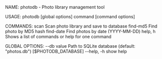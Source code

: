 NAME:
   photodb - Photo library management tool

USAGE:
   photodb [global options] command [command options]

COMMANDS:
   scan       Scan photo library and save to database
   find-md5   Find photo by MD5 hash
   find-date  Find photos by date (YYYY-MM-DD)
   help, h    Shows a list of commands or help for one command

GLOBAL OPTIONS:
   --db value  Path to SQLite database (default: "photos.db") [$PHOTODB_DATABASE]
   --help, -h  show help
